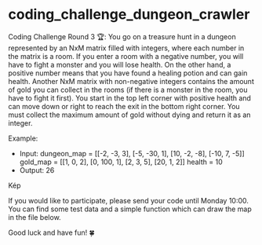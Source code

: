 # coding_challenge_dungeon_crawler

Coding Challenge Round 3 🏆:
You go on a treasure hunt in a dungeon represented by an NxM matrix filled with integers,
where each number in the matrix is a room. If you enter a room with a negative number,
you will have to fight a monster and you will lose health. On the other hand, a positive number means that
you have found a healing potion and can gain health. Another NxM matrix with non-negative integers contains
the amount of gold you can collect in the rooms (if there is a monster in the room, you have to fight it first).
You start in the top left corner with positive health and can move down or right to reach the exit
in the bottom right corner. You must collect the maximum amount of gold without dying and return it as an integer.

 

Example:
- Input:
    dungeon_map = [[-2, -3, 3],
                                 [-5, -30, 1],
                                 [10, -2, -8],
                                 [-10, 7, -5]]
    gold_map = [[1, 0, 2],
                          [0, 100, 1],
                          [2, 3, 5],
                          [20, 1, 2]]
    health = 10
- Output: 26

 

Kép

 

If you would like to participate, please send your code until Monday 10:00. You can find some test data and a simple function which can draw the map in the file below.

Good luck and have fun!  🍀